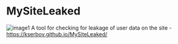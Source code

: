 # MySiteLeaked
![image1]([http://url/to/img.png](https://github.com/Kserbov/MySiteLeaked/blob/main/images/image1.jpg))
A tool for checking for leakage of user data on the site - https://kserbov.github.io/MySiteLeaked/
